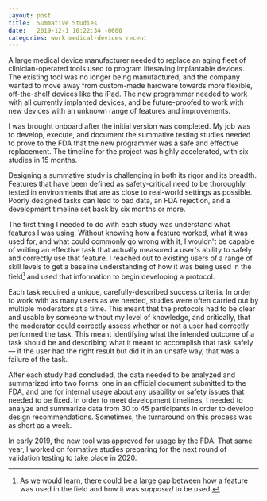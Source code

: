 ```yaml
---
layout: post
title:	Summative Studies
date:   2019-12-1 10:22:34 -0600
categories: work medical-devices recent
---
```


A large medical device manufacturer needed to replace an aging fleet of clinician-operated tools used to program lifesaving implantable devices. The existing tool was no longer being manufactured, and the company wanted to move away from custom-made hardware towards more flexible, off-the-shelf devices like the iPad. The new programmer needed to work with all currently implanted devices, and be future-proofed to work with new devices with an unknown range of features and improvements.

I was brought onboard after the initial version was completed. My job was to develop, execute, and document the summative testing studies needed to prove to the FDA that the new programmer was a safe and effective replacement. The timeline for the project was highly accelerated, with six studies in 15 months.

Designing a summative study is challenging in both its rigor and its breadth. Features that have been defined as safety-critical need to be thoroughly tested in environments that are as close to real-world settings as possible. Poorly designed tasks can lead to bad data, an FDA rejection, and a development timeline set back by six months or more. 

The first thing I needed to do with each study was understand what features I was using. Without knowing how a feature worked, what it was used for, and what could commonly go wrong with it, I wouldn't be capable of writing an effective task that actually measured a user's ability to safely and correctly use that feature. I reached out to existing users of a range of skill levels to get a baseline understanding of how it was being used in the field[^field_use] and used that information to begin developing a protocol.

Each task required a unique, carefully-described success criteria. In order to work with as many users as we needed, studies were often carried out by multiple moderators at a time. This meant that the protocols had to be clear and usable by someone without my level of knowledge, and critically, that the moderator could correctly assess whether or not a user had correctly performed the task. This meant identifying what the intended outcome of a task should be and describing what it meant to accomplish that task safely — if the user had the right result but did it in an unsafe way, that was a failure of the task.

After each study had concluded, the data needed to be analyzed and summarized into two forms: one in an official document submitted to the FDA, and one for internal usage about any usability or safety issues that needed to be fixed. In order to meet development timelines, I needed to analyze and summarize data from 30 to 45 participants in order to develop design recommendations. Sometimes, the turnaround on this process was as short as a week.

In early 2019, the new tool was approved for usage by the FDA. That same year, I worked on formative studies preparing for the next round of validation testing to take place in 2020.

[^field_use]: As we would learn, there could be a large gap between how a feature was used in the field and how it was _supposed_ to be used.